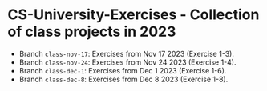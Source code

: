 # CS-University-Exercises - Collection of class projects in 2023
- Branch `class-nov-17`: Exercises from Nov 17 2023 (Exercise 1-3).
- Branch `class-nov-24`: Exercises from Nov 24 2023 (Exercise 1-4).
- Branch `class-dec-1`: Exercises from Dec 1 2023 (Exercise 1-6).
- Branch `class-dec-8`: Exercises from Dec 8 2023 (Exercise 1-8).
